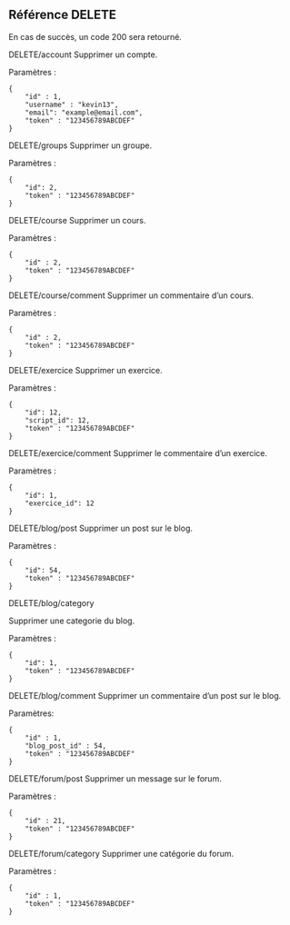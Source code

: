 Référence DELETE
----------------

En cas de succès, un code 200 sera retourné.

DELETE/account
Supprimer un compte.

Paramètres :

    {
		"id" : 1,
		"username" : "kevin13",
		"email": "example@email.com",
		"token" : "123456789ABCDEF"
    }

DELETE/groups
Supprimer un groupe.

Paramètres :

    {
		"id": 2,
		"token" : "123456789ABCDEF"
    }

DELETE/course
Supprimer un cours.

Paramètres :

    {
		"id" : 2,
		"token" : "123456789ABCDEF"
    }

DELETE/course/comment
Supprimer un commentaire d’un cours.

Paramètres :

    {
		"id" : 2,
		"token" : "123456789ABCDEF"
    }

DELETE/exercice
Supprimer un exercice.

Paramètres :

    {
		"id": 12,
		"script_id": 12,
		"token" : "123456789ABCDEF"
    }

DELETE/exercice/comment
Supprimer le commentaire d’un exercice.

Paramètres :

    {
		"id": 1,
		"exercice_id": 12
    }

DELETE/blog/post
Supprimer un post sur le blog.

Paramètres :

    {
		"id": 54,
		"token" : "123456789ABCDEF"
    }

DELETE/blog/category

Supprimer une categorie du blog.

Paramètres :

    {
		"id": 1,
		"token" : "123456789ABCDEF"
    }

DELETE/blog/comment
Supprimer un commentaire d’un post sur le blog.

Paramètres:

    {
		"id" : 1,
		"blog_post_id" : 54,
		"token" : "123456789ABCDEF"
    }

DELETE/forum/post
Supprimer un message sur le forum.

Paramètres :

    {
		"id" : 21,
		"token" : "123456789ABCDEF"
    }

DELETE/forum/category
Supprimer une catégorie du forum.

Paramètres :

    {
		"id" : 1,
		"token" : "123456789ABCDEF"
    }